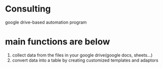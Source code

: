 # Consulting
google drive-based automation program
# main functions are below
1. collect data from the files in your google drive(google docs, sheets...)
2. convert data into a table by creating customized templates and adaptors
